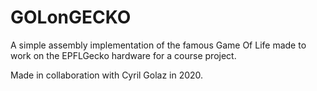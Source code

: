 # GOLonGECKO
A simple assembly implementation of the famous Game Of Life made to work on the EPFLGecko hardware for a course project.

Made in collaboration with Cyril Golaz in 2020.
